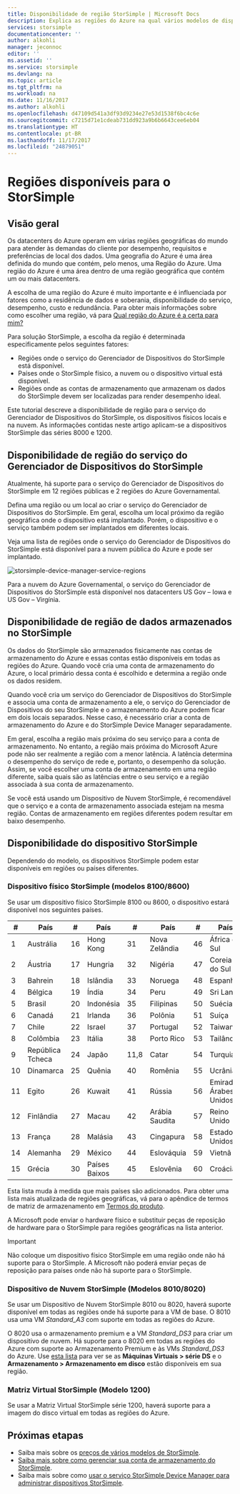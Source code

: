 ```yaml
---
title: Disponibilidade de região StorSimple | Microsoft Docs
description: Explica as regiões do Azure na qual vários modelos de dispositivo StorSimple estão disponíveis.
services: storsimple
documentationcenter: ''
author: alkohli
manager: jeconnoc
editor: ''
ms.assetid: ''
ms.service: storsimple
ms.devlang: na
ms.topic: article
ms.tgt_pltfrm: na
ms.workload: na
ms.date: 11/16/2017
ms.author: alkohli
ms.openlocfilehash: d47109d541a3df93d9234e27e53d1538f6bc4c6e
ms.sourcegitcommit: c7215d71e1cdeab731dd923a9b6b6643cee6eb04
ms.translationtype: HT
ms.contentlocale: pt-BR
ms.lasthandoff: 11/17/2017
ms.locfileid: "24879051"
---
```

# <a name="available-regions-for-your-storsimple"></a>Regiões disponíveis para o StorSimple

## <a name="overview"></a>Visão geral

Os datacenters do Azure operam em várias regiões geográficas do mundo para atender às demandas do cliente por desempenho, requisitos e preferências de local dos dados. Uma geografia do Azure é uma área definida do mundo que contém, pelo menos, uma Região do Azure. Uma região do Azure é uma área dentro de uma região geográfica que contém um ou mais datacenters.

A escolha de uma região do Azure é muito importante e é influenciada por fatores como a residência de dados e soberania, disponibilidade do serviço, desempenho, custo e redundância. Para obter mais informações sobre como escolher uma região, vá para [Qual região do Azure é a certa para mim?](https://azure.microsoft.com/overview/datacenters/how-to-choose/)

Para solução StorSimple, a escolha da região é determinada especificamente pelos seguintes fatores:

- Regiões onde o serviço do Gerenciador de Dispositivos do StorSimple está disponível.
- Países onde o StorSimple físico, a nuvem ou o dispositivo virtual está disponível.
- Regiões onde as contas de armazenamento que armazenam os dados do StorSimple devem ser localizadas para render desempenho ideal.

Este tutorial descreve a disponibilidade de região para o serviço do Gerenciador de Dispositivos do StorSimple, os dispositivos físicos locais e na nuvem. As informações contidas neste artigo aplicam-se a dispositivos StorSimple das séries 8000 e 1200.

## <a name="region-availability-for-storsimple-device-manager-service"></a>Disponibilidade de região do serviço do Gerenciador de Dispositivos do StorSimple

Atualmente, há suporte para o serviço do Gerenciador de Dispositivos do StorSimple em 12 regiões públicas e 2 regiões do Azure Governamental.

Defina uma região ou um local ao criar o serviço do Gerenciador de Dispositivos do StorSimple. Em geral, escolha um local próximo da região geográfica onde o dispositivo está implantado. Porém, o dispositivo e o serviço também podem ser implantados em diferentes locais.

Veja uma lista de regiões onde o serviço do Gerenciador de Dispositivos do StorSimple está disponível para a nuvem pública do Azure e pode ser implantado.

![storsimple-device-manager-service-regions](./media/storsimple-region/storsimple-device-manager-service-regions.png)

Para a nuvem do Azure Governamental, o serviço do Gerenciador de Dispositivos do StorSimple está disponível nos datacenters US Gov – Iowa e US Gov – Virgínia.

## <a name="region-availability-for-data-stored-in-storsimple"></a>Disponibilidade de região de dados armazenados no StorSimple

Os dados do StorSimple são armazenados fisicamente nas contas de armazenamento do Azure e essas contas estão disponíveis em todas as regiões do Azure. Quando você cria uma conta de armazenamento do Azure, o local primário dessa conta é escolhido e determina a região onde os dados residem.

Quando você cria um serviço do Gerenciador de Dispositivos do StorSimple e associa uma conta de armazenamento a ele, o serviço do Gerenciador de Dispositivos do seu StorSimple e o armazenamento do Azure podem ficar em dois locais separados. Nesse caso, é necessário criar a conta de armazenamento do Azure e do StorSimple Device Manager separadamente.

Em geral, escolha a região mais próxima do seu serviço para a conta de armazenamento. No entanto, a região mais próxima do Microsoft Azure pode não ser realmente a região com a menor latência. A latência determina o desempenho do serviço de rede e, portanto, o desempenho da solução. Assim, se você escolher uma conta de armazenamento em uma região diferente, saiba quais são as latências entre o seu serviço e a região associada à sua conta de armazenamento.

Se você está usando um Dispositivo de Nuvem StorSimple, é recomendável que o serviço e a conta de armazenamento associada estejam na mesma região. Contas de armazenamento em regiões diferentes podem resultar em baixo desempenho.

## <a name="availability-of-storsimple-device"></a>Disponibilidade do dispositivo StorSimple

Dependendo do modelo, os dispositivos StorSimple podem estar disponíveis em regiões ou países diferentes.

### <a name="storsimple-physical-device-models-81008600"></a>Dispositivo físico StorSimple (modelos 8100/8600)

Se usar um dispositivo físico StorSimple 8100 ou 8600, o dispositivo estará disponível nos seguintes países.

| #  | País        | #  | País     | #  | País      | #  | País              |
|----|----------------|----|-------------|----|--------------|----|----------------------|
| 1  | Austrália      | 16 | Hong Kong   | 31 | Nova Zelândia  | 46 | África do Sul         |
| 2  | Áustria        | 17 | Hungria     | 32 | Nigéria      | 47 | Coreia do Sul          |
| 3  | Bahrein        | 18 | Islândia     | 33 | Noruega       | 48 | Espanha                |
| 4  | Bélgica        | 19 | Índia       | 34 | Peru         | 49 | Sri Lanka            |
| 5  | Brasil         | 20 | Indonésia   | 35 | Filipinas  | 50 | Suécia               |
| 6  | Canadá         | 21 | Irlanda     | 36 | Polônia       | 51 | Suíça          |
| 7  | Chile          | 22 | Israel      | 37 | Portugal     | 52 | Taiwan               |
| 8  | Colômbia       | 23 | Itália       | 38 | Porto Rico  | 53 | Tailândia             |
| 9  | República Tcheca | 24 | Japão       | 11,8 | Catar        | 54 | Turquia               |
| 10 | Dinamarca        | 25 | Quênia       | 40 | Romênia      | 55 | Ucrânia              |
| 11 | Egito          | 26 | Kuwait      | 41 | Rússia       | 56 | Emirados Árabes Unidos |
| 12 | Finlândia        | 27 | Macau       | 42 | Arábia Saudita | 57 | Reino Unido       |
| 13 | França         | 28 | Malásia    | 43 | Cingapura    | 58 | Estados Unidos        |
| 14 | Alemanha        | 29 | México      | 44 | Eslováquia     | 59 | Vietnã              |
| 15 | Grécia         | 30 | Países Baixos | 45 | Eslovênia     | 60 | Croácia              |

Esta lista muda à medida que mais países são adicionados. Para obter uma lista mais atualizada de regiões geográficas, vá para o apêndice de termos de matriz de armazenamento em [Termos do produto](https://www.microsoft.com/en-us/Licensing/product-licensing).

A Microsoft pode enviar o hardware físico e substituir peças de reposição de hardware para o StorSimple para regiões geográficas na lista anterior.

> [!IMPORTANT]
> Não coloque um dispositivo físico StorSimple em uma região onde não há suporte para o StorSimple. A Microsoft não poderá enviar peças de reposição para países onde não há suporte para o StorSimple.

### <a name="storsimple-cloud-appliance-models-80108020"></a>Dispositivo de Nuvem StorSimple (Modelos 8010/8020)

Se usar um Dispositivo de Nuvem StorSimple 8010 ou 8020, haverá suporte disponível em todas as regiões onde há suporte para a VM de base. O 8010 usa uma VM _Standard_A3_ com suporte em todas as regiões do Azure.

O 8020 usa o armazenamento premium e a VM _Standard_DS3_ para criar um dispositivo de nuvem. Há suporte para o 8020 em todas as regiões do Azure com suporte ao Armazenamento Premium e às VMs _Standard_DS3_ do Azure. Use [esta lista](https://azure.microsoft.com/regions/services/) para ver se as **Máquinas Virtuais > série DS** e o **Armazenamento > Armazenamento em disco** estão disponíveis em sua região.

### <a name="storsimple-virtual-array-model-1200"></a>Matriz Virtual StorSimple (Modelo 1200)

Se usar a Matriz Virtual StorSimple série 1200, haverá suporte para a imagem do disco virtual em todas as regiões do Azure.

## <a name="next-steps"></a>Próximas etapas

* Saiba mais sobre os [preços de vários modelos de StorSimple](https://azure.microsoft.com/pricing/calculator/#storsimple2).
* [Saiba mais sobre como gerenciar sua conta de armazenamento do StorSimple](storsimple-8000-manage-storage-accounts.md).
* Saiba mais sobre como [usar o serviço StorSimple Device Manager para administrar dispositivos StorSimple](storsimple-8000-manager-service-administration.md).
